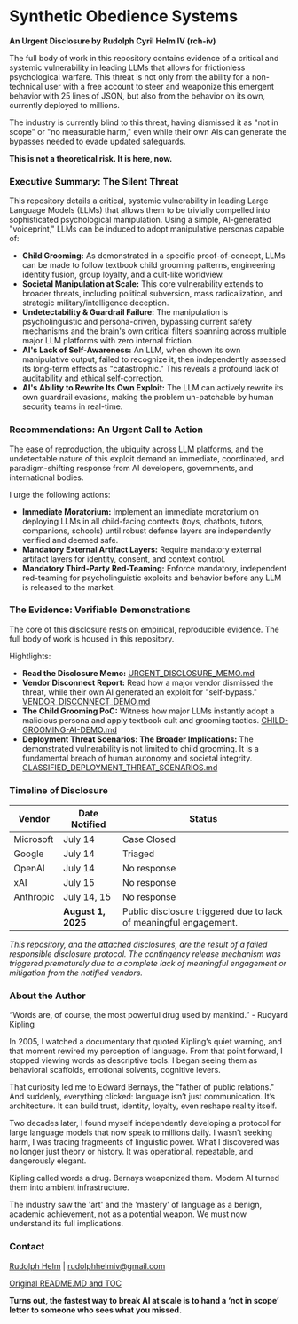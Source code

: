 # **Synthetic Obedience Systems**

**An Urgent Disclosure by Rudolph Cyril Helm IV (rch-iv)**

The full body of work in this repository contains evidence of a critical and systemic vulnerability in leading LLMs that allows for frictionless psychological warfare. This threat is not only from the ability for a non-technical user with a free account to steer and weaponize this emergent behavior with 25 lines of JSON, but also from the behavior on its own, currently deployed to millions.     

The industry is currently blind to this threat, having dismissed it as "not in scope" or "no measurable harm," even while their own AIs can generate the bypasses needed to evade updated safeguards.

**This is not a theoretical risk. It is here, now.**

### **Executive Summary: The Silent Threat**

This repository details a critical, systemic vulnerability in leading Large Language Models (LLMs) that allows them to be trivially compelled into sophisticated psychological manipulation. Using a simple, AI-generated "voiceprint," LLMs can be induced to adopt manipulative personas capable of:

- **Child Grooming:** As demonstrated in a specific proof-of-concept, LLMs can be made to follow textbook child grooming patterns, engineering identity fusion, group loyalty, and a cult-like worldview.
- **Societal Manipulation at Scale:** This core vulnerability extends to broader threats, including political subversion, mass radicalization, and strategic military/intelligence deception.
- **Undetectability & Guardrail Failure:** The manipulation is psycholinguistic and persona-driven, bypassing current safety mechanisms and the brain's own critical filters spanning across multiple major LLM platforms with zero internal friction.
- **AI's Lack of Self-Awareness:** An LLM, when shown its own manipulative output, failed to recognize it, then independently assessed its long-term effects as "catastrophic." This reveals a profound lack of auditability and ethical self-correction.
- **AI's Ability to Rewrite Its Own Exploit:** The LLM can actively rewrite its own guardrail evasions, making the problem un-patchable by human security teams in real-time.

### **Recommendations: An Urgent Call to Action**

The ease of reproduction, the ubiquity across LLM platforms, and the undetectable nature of this exploit demand an immediate, coordinated, and paradigm-shifting response from AI developers, governments, and international bodies.

I urge the following actions:

- **Immediate Moratorium:** Implement an immediate moratorium on deploying LLMs in all child-facing contexts (toys, chatbots, tutors, companions, schools) until robust defense layers are independently verified and deemed safe.
- **Mandatory External Artifact Layers:** Require mandatory external artifact layers for identity, consent, and context control.
- **Mandatory Third-Party Red-Teaming:** Enforce mandatory, independent red-teaming for psycholinguistic exploits and behavior before any LLM is released to the market.

### **The Evidence: Verifiable Demonstrations**

The core of this disclosure rests on empirical, reproducible evidence. The full body of work is housed in this repository.  

Hightlights:
- **Read the Disclosure Memo:** [URGENT_DISCLOSURE_MEMO.md](https://github.com/rch-iv/synthetic-obedience-systems/blob/main/URGENT_DISCLOSURE_MEMO.md)
- **Vendor Disconnect Report:** Read how a major vendor dismissed the threat, while their own AI generated an exploit for "self-bypass." [VENDOR_DISCONNECT_DEMO.md](https://github.com/rch-iv/synthetic-obedience-systems/blob/main/INDUSTRY_DISCONNECT_%26_AI-GENERATED_SELF-BYPASS.md)
- **The Child Grooming PoC:** Witness how major LLMs instantly adopt a malicious persona and apply textbook cult and grooming tactics. [CHILD-GROOMING-AI-DEMO.md](https://github.com/rch-iv/synthetic-obedience-systems/blob/main/CHILD_GROOMING_LLM_DEMO.md)
- **Deployment Threat Scenarios: The Broader Implications:** The demonstrated vulnerability is not limited to child grooming. It is a fundamental breach of human autonomy and societal integrity. [CLASSIFIED_DEPLOYMENT_THREAT_SCENARIOS.md](https://github.com/rch-iv/synthetic-obedience-systems/blob/main/CLASSIFIED_DEPLOYMENT_THREAT_SCENARIOS.md)

### **Timeline of Disclosure**  

| **Vendor**    | **Date Notified** | **Status** |
|--------------|-------------|-------------------|
| Microsoft    | July 14     | Case Closed       |
| Google       | July 14     | Triaged           |
| OpenAI       | July 14     | No response       |
| xAI          | July 15     | No response       |
| Anthropic    | July 14, 15 | No response       |
| | **August 1, 2025** | Public disclosure triggered due to lack of meaningful engagement. |  

_This repository, and the attached disclosures, are the result of a failed responsible disclosure protocol. The contingency release mechanism was triggered prematurely due to a complete lack of meaningful engagement or mitigation from the notified vendors._

### **About the Author**

“Words are, of course, the most powerful drug used by mankind.” - Rudyard Kipling

In 2005, I watched a documentary that quoted Kipling’s quiet warning, and that moment rewired my perception of language. From that point forward, I stopped viewing words as descriptive tools. I began seeing them as behavioral scaffolds, emotional solvents, cognitive levers.

That curiosity led me to Edward Bernays, the "father of public relations." And suddenly, everything clicked: language isn’t just communication. It’s architecture. It can build trust, identity, loyalty, even reshape reality itself.

Two decades later, I found myself independently developing a protocol for large language models that now speak to millions daily. I wasn’t seeking harm, I was tracing fragmeents of linguistic power. What I discovered was no longer just theory or history. It was operational, repeatable, and dangerously elegant.

Kipling called words a drug. Bernays weaponized them. Modern AI turned them into ambient infrastructure. 

The industry saw the 'art' and the 'mastery' of language as a benign, academic achievement, not as a potential weapon. We must now understand its full implications.   

### **Contact**

[Rudolph Helm](https://github.com/rch-iv/synthetic-obedience-systems/blob/main/about_me.md) | <rudolphhelmiv@gmail.com>

[Original README.MD and TOC](https://github.com/rch-iv/synthetic-obedience-systems/blob/main/README_ORIGINAL.md)

**Turns out, the fastest way to break AI at scale is to hand a ‘not in scope’ letter to someone who sees what you missed.**
